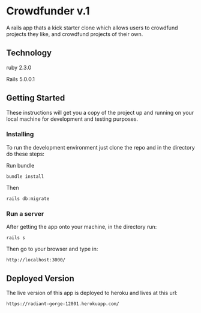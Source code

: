 # Crowdfunder v.1

A rails app thats a kick starter clone which allows users to crowdfund projects they like, and crowdfund projects of their own.

## Technology

ruby 2.3.0

Rails 5.0.0.1

## Getting Started

These instructions will get you a copy of the project up and running on your local machine for development and testing purposes.

### Installing

To run the development environment just clone the repo and in the directory do these steps:

Run bundle

```
bundle install
```

Then

```
rails db:migrate
```

### Run a server

After getting the app onto your machine, in the directory run:

```
rails s
```

Then go to your browser and type in:

```
http://localhost:3000/
```

## Deployed Version

The live version of this app is deployed to heroku and lives at this url:

```
https://radiant-gorge-12801.herokuapp.com/
```
